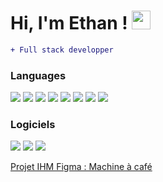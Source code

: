 <h1> Hi, I'm Ethan ! <img src="https://media.giphy.com/media/hvRJCLFzcasrR4ia7z/giphy.gif" width="30px"/> </h1>

```diff
+ Full stack developper
```

### Languages
[![](https://img.shields.io/badge/HTML5-E44D26?style=for-the-badge)]()
[![](https://img.shields.io/badge/CSS-0071BC?style=for-the-badge)]()
[![](https://img.shields.io/badge/Javascript-F7DF1E?style=for-the-badge)]()
[![](https://img.shields.io/badge/MySQL-00546B?style=for-the-badge)]()
[![](https://img.shields.io/badge/PHP-878DB8?style=for-the-badge)]()
[![](https://img.shields.io/badge/React-00D8FF?style=for-the-badge)]()
[![](https://img.shields.io/badge/Python-3775A8?style=for-the-badge)]()
[![](https://img.shields.io/badge/C-7F8B99?style=for-the-badge)]()

### Logiciels
[![](https://img.shields.io/badge/Github-0F82CF?style=for-the-badge)]()
[![](https://img.shields.io/badge/Figma-A259FF?style=for-the-badge)]()
[![](https://img.shields.io/badge/VS_Code-0F82CF?style=for-the-badge)]()

[Projet IHM Figma : Machine à café](https://www.figma.com/design/mct8YLZTg4FSlwKZeCwEkN/IHM---Coffee-machine?t=96r62RG2phdJoYsi-0)
